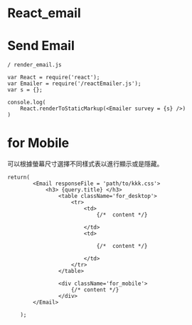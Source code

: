 # React_email

# Send Email

    / render_email.js

    var React = require('react');
    var Emailer = require('/reactEmailer.js');
    var s = {};

    console.log(
        React.renderToStaticMarkup(<Emailer survey = {s} />)
    )

# for Mobile

可以根據螢幕尺寸選擇不同樣式表以進行顯示或是隱藏。

    return(
            <Email responseFile = 'path/to/kkk.css'>
                <h3> {query.title} </h3>
                    <table className='for_desktop'>
                        <tr>
                            <td>
                                {/*  content */}

                            </td>
                            <td>

                                {/*  content */}

                            </td>
                        </tr>
                    </table>

                    <div className='for_mobile'>
                        {/* content */}
                    </div>
            </Email>

        );
        
 
